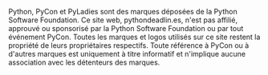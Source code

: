 <p>Python, PyCon et PyLadies sont des marques déposées de la Python Software Foundation. Ce site web, pythondeadlin.es, n'est pas affilié, approuvé ou sponsorisé par la Python Software Foundation ou par tout événement PyCon. Toutes les marques et logos utilisés sur ce site restent la propriété de leurs propriétaires respectifs. Toute référence à PyCon ou à d'autres marques est uniquement à titre informatif et n'implique aucune association avec les détenteurs des marques.</p>
